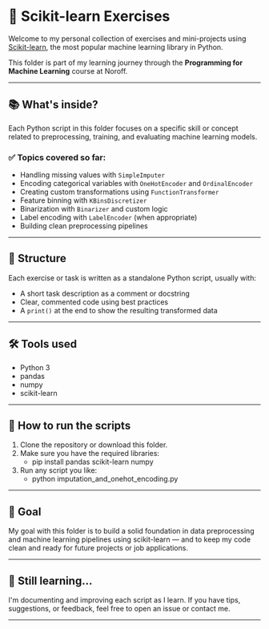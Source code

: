 # 🤖 Scikit-learn Exercises

Welcome to my personal collection of exercises and mini-projects using [Scikit-learn](https://scikit-learn.org/), the most popular machine learning library in Python.

This folder is part of my learning journey through the **Programming for Machine Learning** course at Noroff.

---

## 📚 What's inside?

Each Python script in this folder focuses on a specific skill or concept related to preprocessing, training, and evaluating machine learning models.

### ✅ Topics covered so far:

- Handling missing values with `SimpleImputer`
- Encoding categorical variables with `OneHotEncoder` and `OrdinalEncoder`
- Creating custom transformations using `FunctionTransformer`
- Feature binning with `KBinsDiscretizer`
- Binarization with `Binarizer` and custom logic
- Label encoding with `LabelEncoder` (when appropriate)
- Building clean preprocessing pipelines

---

## 📂 Structure

Each exercise or task is written as a standalone Python script, usually with:

- A short task description as a comment or docstring
- Clear, commented code using best practices
- A `print()` at the end to show the resulting transformed data

---

## 🛠️ Tools used

- Python 3
- pandas
- numpy
- scikit-learn

---

## 🚀 How to run the scripts

1. Clone the repository or download this folder.
2. Make sure you have the required libraries:
    - pip install pandas scikit-learn numpy
3. Run any script you like:
    - python imputation_and_onehot_encoding.py

---

## 🎯 Goal

My goal with this folder is to build a solid foundation in data preprocessing and machine learning pipelines using scikit-learn — and to keep my code clean and ready for future projects or job applications.

---

## 🧠 Still learning...

I'm documenting and improving each script as I learn. If you have tips, suggestions, or feedback, feel free to open an issue or contact me.

---

